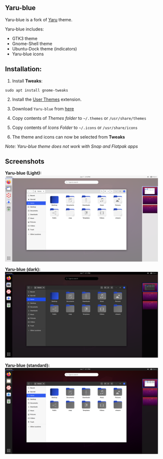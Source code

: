 ## Yaru-blue
Yaru-blue is a fork of [Yaru](https://github.com/ubuntu/yaru) theme.

Yaru-blue includes:
- GTK3 theme
- Gnome-Shell theme
- Ubuntu-Dock theme (indicators)
- Yaru-blue icons

## Installation:
 1. Install **Tweaks**:
```
sudo apt install gnome-tweaks
```
 2. Install the [User Themes](https://extensions.gnome.org/extension/19/user-themes/) extension.
 
 3.  Download `Yaru-blue` from [here](https://github.com/Muqtxdir/yaru-blue/releases/download/v20.04.7/Yaru-blue-20.04.7.tar.xz) 
 
 4. Copy contents of *Themes folder* to `~/.themes` or `/usr/share/themes`
 
 5. Copy contents of *Icons Folder* to `~/.icons` or `/usr/share/icons`
 
 6. The theme and icons can now be selected from **Tweaks**
 
*Note: Yaru-blue theme does not work with Snap and Flatpak apps*

## Screenshots
**Yaru-blue (Light):**
![light](Screenshots/light.png)

**Yaru-blue (dark):**
![dark](Screenshots/dark.png)

**Yaru-blue (standard):**
![standard](Screenshots/standard.png)


